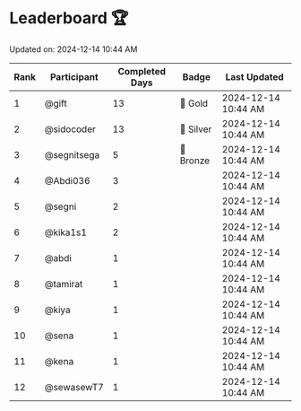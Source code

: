 # Leaderboard 🏆

Updated on: 2024-12-14 10:44 AM

| Rank | Participant       | Completed Days | Badge      | Last Updated         |
|------|-------------------|----------------|------------|----------------------|
| 1    | @gift             | 13             | 🏅 Gold     | 2024-12-14 10:44 AM |
| 2    | @sidocoder        | 13             | 🥈 Silver   | 2024-12-14 10:44 AM |
| 3    | @segnitsega       | 5              | 🥉 Bronze   | 2024-12-14 10:44 AM |
| 4    | @Abdi036          | 3              |            | 2024-12-14 10:44 AM |
| 5    | @segni            | 2              |            | 2024-12-14 10:44 AM |
| 6    | @kika1s1          | 2              |            | 2024-12-14 10:44 AM |
| 7    | @abdi             | 1              |            | 2024-12-14 10:44 AM |
| 8    | @tamirat          | 1              |            | 2024-12-14 10:44 AM |
| 9    | @kiya             | 1              |            | 2024-12-14 10:44 AM |
| 10   | @sena             | 1              |            | 2024-12-14 10:44 AM |
| 11   | @kena             | 1              |            | 2024-12-14 10:44 AM |
| 12   | @sewasewT7        | 1              |            | 2024-12-14 10:44 AM |
